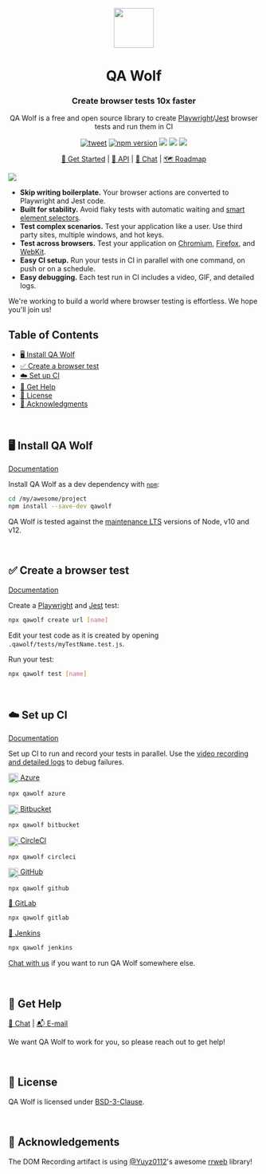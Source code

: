 <p align="center"><img src="https://docs.qawolf.com/img/logo_small.png" height="80" /></p>

<h1 align="center">QA Wolf</h1>

<h3 align="center">Create browser tests 10x faster</h3>

<p align="center">QA Wolf is a free and open source library to create <a href="https://github.com/microsoft/playwright">Playwright</a>/<a href="https://jestjs.io">Jest</a> browser tests and run them in CI</p>

<p align="center">
<a align="center" href="https://twitter.com/intent/tweet?text=%F0%9F%90%BA+QA+Wolf%3A+Create+browser+tests+10x+faster&url=https%3A%2F%2Fgithub.com%2Fqawolf%2Fqawolf"><img src="https://img.shields.io/twitter/url/https/github.com/tterb/hyde.svg?style=social" alt="tweet" /></a>
  <a href="http://badge.fury.io/js/qawolf"><img src="https://badge.fury.io/js/qawolf.svg" alt="npm version" /></a>
  <img src="https://github.com/qawolf/qawolf/workflows/Unit%20Tests/badge.svg" />
  <img src="https://github.com/qawolf/qawolf/workflows/E2E%20Tests%20Linux/badge.svg" />
  <img src="https://github.com/qawolf/qawolf/workflows/E2E%20Tests%20Windows/badge.svg" />
</p>

<p align="center">
    <a href="https://docs.qawolf.com/docs/install">🚀 Get Started</a> |
    <a href="https://docs.qawolf.com/docs/api/table_of_contents">📖 API</a> |
    <a href="https://gitter.im/qawolf/community">👋 Chat</a> |
    <a href="https://github.com/qawolf/qawolf/projects/4">🗺️ Roadmap</a>
</p>

<img src="https://storage.googleapis.com/docs.qawolf.com/website/create.gif">

<br/>

<ul>
<li><b>Skip writing boilerplate.</b> Your browser actions are converted to Playwright and Jest code.
</li>
<li><b>Built for stability.</b> Avoid flaky tests with automatic waiting and <a href="https://docs.qawolf.com/docs/use_custom_selectors#default-selector-logic">smart element selectors</a>.
</li>
<li><b>Test complex scenarios.</b> Test your application like a user. Use third party sites, multiple windows, and hot keys.
</li>
<li><b>Test across browsers.</b> Test your application on <a href="https://www.chromium.org/Home">Chromium</a>, <a href="https://www.mozilla.org/en-US/firefox/new">Firefox</a>, and <a href="https://webkit.org">WebKit</a>.
</li>
<li><b>Easy CI setup.</b> Run your tests in CI in parallel with one command, on push or on a schedule.
</li>
<li><b>Easy debugging.</b> Each test run in CI includes a video, GIF, and detailed logs.
</li>
</ul>
<p>We're working to build a world where browser testing is effortless. We hope you'll join us!</p>

## Table of Contents

- [🖥️ Install QA Wolf](#%EF%B8%8F-install-qa-wolf)
- [✅ Create a browser test](#-create-a-browser-test)
- [☁️ Set up CI](#%EF%B8%8F-set-up-ci)
- [🙋 Get Help](#-get-help)
- [📝 License](#-license)
- [🙏 Acknowledgments](#-acknowledgements)

<br/>

## 🖥️ Install QA Wolf

[Documentation](http://docs.qawolf.com/docs/install)

Install QA Wolf as a dev dependency with [`npm`](https://www.npmjs.com):

```bash
cd /my/awesome/project
npm install --save-dev qawolf
```

QA Wolf is tested against the [maintenance LTS](https://github.com/nodejs/Release#release-schedule) versions of Node, v10 and v12.

<br/>

## ✅ Create a browser test

[Documentation](http://docs.qawolf.com/docs/create_a_test)

Create a [Playwright](https://github.com/microsoft/playwright) and [Jest](https://jestjs.io/) test:

```bash
npx qawolf create url [name]
```

Edit your test code as it is created by opening `.qawolf/tests/myTestName.test.js`.

Run your test:

```bash
npx qawolf test [name]
```

<br/>

## ☁️ Set up CI

[Documentation](https://docs.qawolf.com/docs/run_tests_in_ci)

Set up CI to run and record your tests in parallel. Use the [video recording and detailed logs](https://docs.qawolf.com/docs/run_tests_in_ci#debug) to debug failures.

[<img align="center" height="20px" src="https://cdn.iconscout.com/icon/free/png-256/azure-190760.png" /> Azure](https://azure.microsoft.com/en-us/services/devops)

```bash
npx qawolf azure
```

[<img align="center" height="20px" src="https://upload.wikimedia.org/wikipedia/commons/0/0e/Bitbucket-blue-logomark-only.svg" /> Bitbucket](https://bitbucket.org/product/features/pipelines)

```bash
npx qawolf bitbucket
```

[<img align="center" height="20px" src="https://cdn.iconscout.com/icon/free/png-256/circleci-283066.png" /> CircleCI](https://circleci.com/)

```bash
npx qawolf circleci
```

[<img align="center" height="20px" src="https://camo.githubusercontent.com/7710b43d0476b6f6d4b4b2865e35c108f69991f3/68747470733a2f2f7777772e69636f6e66696e6465722e636f6d2f646174612f69636f6e732f6f637469636f6e732f313032342f6d61726b2d6769746875622d3235362e706e67" /> GitHub](https://github.com/features/actions)

```bash
npx qawolf github
```

[🦊 GitLab](https://docs.gitlab.com/ee/ci)

```bash
npx qawolf gitlab
```

[🤵 Jenkins](https://jenkins.io)

```bash
npx qawolf jenkins
```

[Chat with us](https://gitter.im/qawolf/community) if you want to run QA Wolf somewhere else.

<br/>

## 🙋 Get Help

<p align="left">
    <a href="https://gitter.im/qawolf/community">👋 Chat</a> |
    <a href="mailto:jon@qawolf.com">📬 E-mail</a>
</p>

We want QA Wolf to work for you, so please reach out to get help!

<br/>

## 📝 License

QA Wolf is licensed under [BSD-3-Clause](https://github.com/qawolf/qawolf/blob/master/LICENSE.md).

<br/>

## 🙏 Acknowledgements

The DOM Recording artifact is using [@Yuyz0112](https://github.com/Yuyz0112)'s awesome [rrweb](https://github.com/rrweb-io/rrweb) library!
